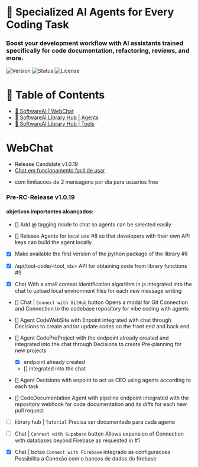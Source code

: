 # 👥 Specialized AI Agents for Every Coding Task
### Boost your development workflow with AI assistants trained specifically for code documentation, refactoring, reviews, and more.
![Version](https://img.shields.io/badge/version-1.0.19-blue)
![Status](https://img.shields.io/badge/status-RC-yellow)
![License](https://img.shields.io/badge/license-Apache-green)


# 📜 Table of Contents
- [📖 SoftwareAI | WebChat](#-WebChat)
- [📖 SoftwareAI Library Hub | Agents](https://softwareai-library-hub.rshare.io)
- [📖  SoftwareAI Library Hub | Tools](https://softwareai-library-hub.rshare.io/tools)


# WebChat
- Release Candidate v1.0.19
- [Chat em funcionamento facil de usar ](https://softwareai.rshare.io/dashboard)
* com limitacoes de 2 mensagens por dia para usuarios free

### Pre-RC-Release v1.0.19
#### objetivos importantes alcançados: 

- [] Add @ tagging mode to chat so agents can be selected easily

- [] Release Agents for local use #8 so that developers with their own API keys can build the agent locally

- [X] Make available the first version of the python package of the library #6

- [X] /api/tool-code/<tool_ids> API for obtaining code from library functions #9

- [X] Chat With a small context identification algorithm in js integrated into the chat to upload local environment files for each new message writing

- [] Chat | `Connect with GitHub` button Opens a modal for Git Connection and Connection to the codebase repository for vibe coding with agents

- [] Agent CodeWebSite with Enpoint integrated with chat through Decisions to create and/or update codes on the front end and back end

- [] Agent CodePreProject with the endpoint already created and integrated into the chat through Decisions to create Pre-planning for new projects
    - [X] endpoint already created
    - [] integrated into the chat



- [] Agent Decisions with enpoint to act as CEO using agents according to each task

- [] CodeDocumentation Agent with pipeline endpoint integrated with the repository webhook for code documentation and its diffs for each new pull request


- [ ] library hub | `Tutorial` Precisa ser documentado para cada agente 

- [ ] Chat | `Connect with Supabase` button Allows expansion of Connection with databases beyond Firebase as requested in #1


- [X] Chat | botao `Connect with Firebase` integrado as configuracoes Possibilita a Conexão com o bancos de dados do firebase


